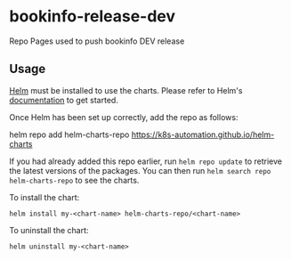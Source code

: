# bookinfo-release-dev
Repo Pages used to push bookinfo DEV release

## Usage

[Helm](https://helm.sh) must be installed to use the charts.  Please refer to
Helm's [documentation](https://helm.sh/docs) to get started.

Once Helm has been set up correctly, add the repo as follows:

  helm repo add helm-charts-repo https://k8s-automation.github.io/helm-charts

If you had already added this repo earlier, run `helm repo update` to retrieve
the latest versions of the packages.  You can then run `helm search repo
helm-charts-repo` to see the charts.

To install the <chart-name> chart:

    helm install my-<chart-name> helm-charts-repo/<chart-name>

To uninstall the chart:

    helm uninstall my-<chart-name>
